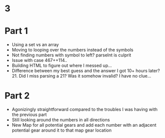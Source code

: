 # 3

# Part 1

- Using a set vs an array
- Moving to looping over the numbers instead of the symbols
- Not finding numbers with symbol to left? parseInt is culprit
- Issue with case 467++114..
- Building HTML to figure out where I messed up...
- Difference between my best guess and the answer I got 10+ hours later? 21. Did I miss parsing a 21? Was it somehow invalid? I have no clue...

# Part 2

- Agonizingly straightforward compared to the troubles I was having with the previous part
- Still looking around the numbers in all directions
- New Map for all potential gears and add each number with an adjacent potential gear around it to that map gear location
